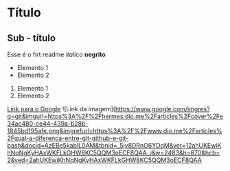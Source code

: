 # Título

## Sub - título

Esse é o firt readme
*italico*
**negrito**

- Elemento 1
- Elemento 2

1) Elemento 1
2) Elemento 2


[Link para o Google](https://www.google.com)
![Link da imagem](https://www.google.com/imgres?q=git&imgurl=https%3A%2F%2Fhermes.dio.me%2Farticles%2Fcover%2Fe34ac480-ce44-439a-b28b-1845bd195afe.png&imgrefurl=https%3A%2F%2Fwww.dio.me%2Farticles%2Fqual-a-diferenca-entre-git-github-e-git-bash&docid=AzEBe5kablL0AM&tbnid=_5jy8DRnO6YDqM&vet=12ahUKEwiKhNqNgKyHAxWKFLkGHW8KC5QQM3oECF8QAA..i&w=2483&h=870&hcb=2&ved=2ahUKEwiKhNqNgKyHAxWKFLkGHW8KC5QQM3oECF8QAA